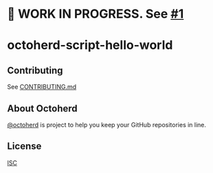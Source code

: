 # 🚧 WORK IN PROGRESS. See [#1](https://github.com/oscard0m/octoherd-script-hello-world/pull/1)

# octoherd-script-hello-world

>

## Contributing

See [CONTRIBUTING.md](CONTRIBUTING.md)

## About Octoherd

[@octoherd](https://github.com/octoherd/) is project to help you keep your GitHub repositories in line.

## License

[ISC](LICENSE.md)
